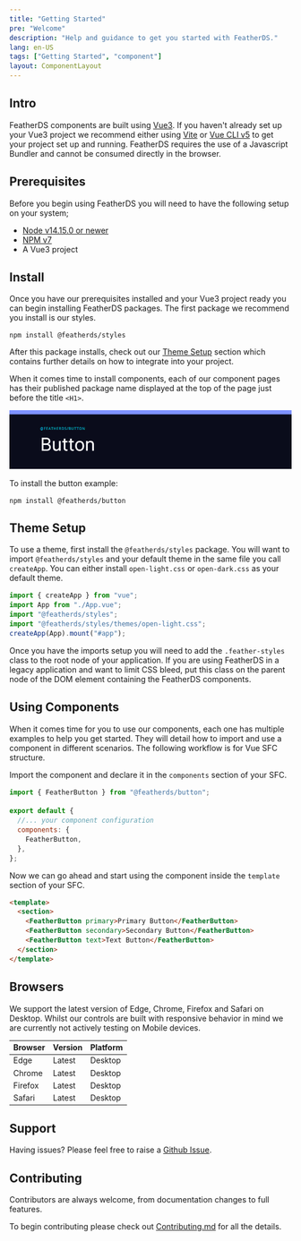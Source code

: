 ```yaml
---
title: "Getting Started"
pre: "Welcome"
description: "Help and guidance to get you started with FeatherDS."
lang: en-US
tags: ["Getting Started", "component"]
layout: ComponentLayout
---
```


## Intro

FeatherDS components are built using [Vue3](https://v3.vuejs.org/). If you haven't already set up your Vue3 project we recommend either using [Vite](https://vitejs.dev/guide/#overview) or [Vue CLI v5](https://cli.vuejs.org/guide/) to get your project set up and running. FeatherDS requires the use of a Javascript Bundler and cannot be consumed directly in the browser.

## Prerequisites

Before you begin using FeatherDS you will need to have the following setup on your system;

- [Node v14.15.0 or newer](https://nodejs.org/en/)
- [NPM v7](https://docs.npmjs.com/downloading-and-installing-node-js-and-npm)
- A Vue3 project

## Install

Once you have our prerequisites installed and your Vue3 project ready you can begin installing FeatherDS packages. The first package we recommend you install is our styles.

```shell
npm install @featherds/styles
```

After this package installs, check out our [Theme Setup](#theme-setup) section which contains further details on how to integrate into your project.

When it comes time to install components, each of our component pages has their published package name displayed at the top of the page just before the title `<H1>`.

![Buttons page example of package text location](./images/button-package.png)

To install the button example:

```shell
npm install @featherds/button
```

## Theme Setup

To use a theme, first install the `@featherds/styles` package. You will want to import `@featherds/styles` and your default theme in the same file you call `createApp`. You can either install `open-light.css` or `open-dark.css` as your default theme.

```js
import { createApp } from "vue";
import App from "./App.vue";
import "@featherds/styles";
import "@featherds/styles/themes/open-light.css";
createApp(App).mount("#app");
```

Once you have the imports setup you will need to add the `.feather-styles` class to the root node of your application. If you are using FeatherDS in a legacy application and want to limit CSS bleed, put this class on the parent node of the DOM element containing the FeatherDS components.

## Using Components

When it comes time for you to use our components, each one has multiple examples to help you get started. They will detail how to import and use a component in different scenarios. The following workflow is for Vue SFC structure.

Import the component and declare it in the `components` section of your SFC.

```js
import { FeatherButton } from "@featherds/button";

export default {
  //... your component configuration
  components: {
    FeatherButton,
  },
};
```

Now we can go ahead and start using the component inside the `template` section of your SFC.

```html
<template>
  <section>
    <FeatherButton primary>Primary Button</FeatherButton>
    <FeatherButton secondary>Secondary Button</FeatherButton>
    <FeatherButton text>Text Button</FeatherButton>
  </section>
</template>
```

## Browsers

We support the latest version of Edge, Chrome, Firefox and Safari on Desktop. Whilst our controls are built with responsive behavior in mind we are currently not actively testing on Mobile devices.

| Browser | Version | Platform |
| ------- | ------- | -------- |
| Edge    | Latest  | Desktop  |
| Chrome  | Latest  | Desktop  |
| Firefox | Latest  | Desktop  |
| Safari  | Latest  | Desktop  |

## Support

Having issues? Please feel free to raise a [Github Issue](https://github.com/feather-design-system/feather-design-system/issues/new).

## Contributing

Contributors are always welcome, from documentation changes to full features.

To begin contributing please check out [Contributing.md](https://github.com/feather-design-system/feather-design-system/blob/main/CONTRIBUTING.md) for all the details.
